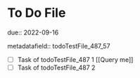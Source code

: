 # To Do File

due:: 2022-09-16

metadatafield:: todoTestFile_487\_57

- [ ] Task of todoTestFile_487 1 [[Query me]]
- [ ] Task of todoTestFile_487 2
